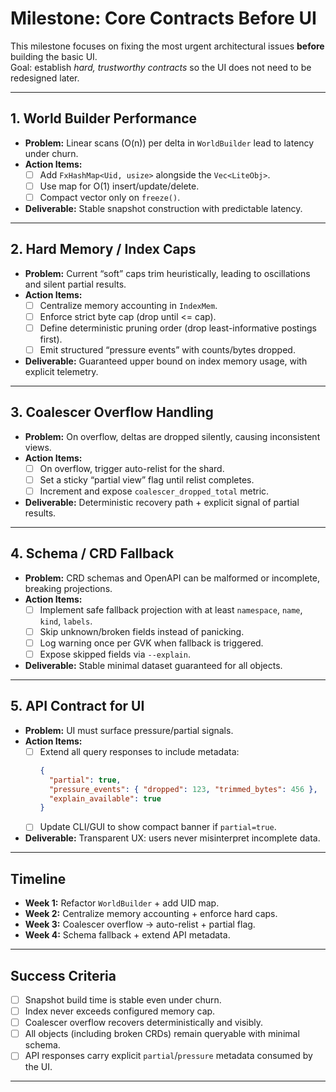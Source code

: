 # Milestone: Core Contracts Before UI

This milestone focuses on fixing the most urgent architectural issues **before** building the basic UI.  
Goal: establish *hard, trustworthy contracts* so the UI does not need to be redesigned later.

---

## 1. World Builder Performance
- **Problem:** Linear scans (O(n)) per delta in `WorldBuilder` lead to latency under churn.
- **Action Items:**
  - [ ] Add `FxHashMap<Uid, usize>` alongside the `Vec<LiteObj>`.
  - [ ] Use map for O(1) insert/update/delete.
  - [ ] Compact vector only on `freeze()`.
- **Deliverable:** Stable snapshot construction with predictable latency.

---

## 2. Hard Memory / Index Caps
- **Problem:** Current “soft” caps trim heuristically, leading to oscillations and silent partial results.
- **Action Items:**
  - [ ] Centralize memory accounting in `IndexMem`.
  - [ ] Enforce strict byte cap (drop until <= cap).
  - [ ] Define deterministic pruning order (drop least-informative postings first).
  - [ ] Emit structured “pressure events” with counts/bytes dropped.
- **Deliverable:** Guaranteed upper bound on index memory usage, with explicit telemetry.

---

## 3. Coalescer Overflow Handling
- **Problem:** On overflow, deltas are dropped silently, causing inconsistent views.
- **Action Items:**
  - [ ] On overflow, trigger auto-relist for the shard.
  - [ ] Set a sticky “partial view” flag until relist completes.
  - [ ] Increment and expose `coalescer_dropped_total` metric.
- **Deliverable:** Deterministic recovery path + explicit signal of partial results.

---

## 4. Schema / CRD Fallback
- **Problem:** CRD schemas and OpenAPI can be malformed or incomplete, breaking projections.
- **Action Items:**
  - [ ] Implement safe fallback projection with at least `namespace`, `name`, `kind`, `labels`.
  - [ ] Skip unknown/broken fields instead of panicking.
  - [ ] Log warning once per GVK when fallback is triggered.
  - [ ] Expose skipped fields via `--explain`.
- **Deliverable:** Stable minimal dataset guaranteed for all objects.

---

## 5. API Contract for UI
- **Problem:** UI must surface pressure/partial signals.
- **Action Items:**
  - [ ] Extend all query responses to include metadata:
    ```json
    {
      "partial": true,
      "pressure_events": { "dropped": 123, "trimmed_bytes": 456 },
      "explain_available": true
    }
    ```
  - [ ] Update CLI/GUI to show compact banner if `partial=true`.
- **Deliverable:** Transparent UX: users never misinterpret incomplete data.

---

## Timeline
- **Week 1:** Refactor `WorldBuilder` + add UID map.  
- **Week 2:** Centralize memory accounting + enforce hard caps.  
- **Week 3:** Coalescer overflow → auto-relist + partial flag.  
- **Week 4:** Schema fallback + extend API metadata.  

---

## Success Criteria
- [ ] Snapshot build time is stable even under churn.  
- [ ] Index never exceeds configured memory cap.  
- [ ] Coalescer overflow recovers deterministically and visibly.  
- [ ] All objects (including broken CRDs) remain queryable with minimal schema.  
- [ ] API responses carry explicit `partial`/`pressure` metadata consumed by the UI.

---

